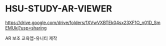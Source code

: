 # HSU-STUDY-AR-VIEWER

https://drive.google.com/drive/folders/1XVwVXBTEk04sx23XF1O_n01D_SmEMUkj?usp=sharing

AR 보조 교육앱-유니티 제작
